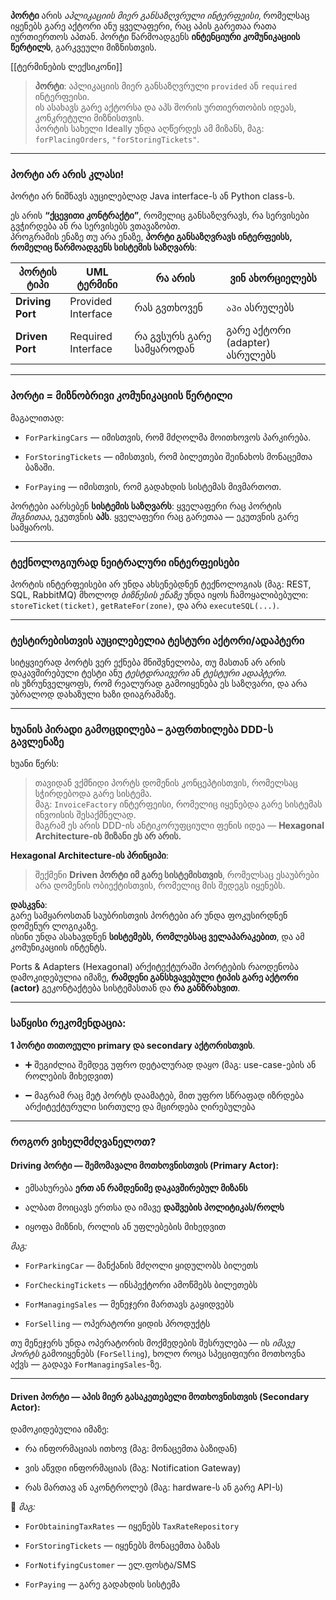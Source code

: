 

**პორტი** არის _აპლიკაციის მიერ განსაზღვრული ინტერფეისი_, რომელსაც იყენებს გარე აქტორი ანუ ყველაფერი, რაც აპის გარეთაა რათა იურთიერთოს აპთან. პორტი წარმოადგენს **ინტენციური კომუნიკაციის წერტილს**, გარკვეული მიზნისთვის.

[[ტერმინების ლექსიკონი]]

> **პორტი**: აპლიკაციის მიერ განსაზღვრული `provided` ან `required` ინტერფეისი.  
> ის ასახავს გარე აქტორსა და აპს შორის ურთიერთობის იდეას, კონკრეტული მიზნისთვის.  
> პორტის სახელი Ideally უნდა აღწერდეს ამ მიზანს, მაგ: `forPlacingOrders`, `"forStoringTickets"`.

---

###  **პორტი არ არის კლასი!**

პორტი არ ნიშნავს აუცილებლად Java interface-ს ან Python class-ს.

 ეს არის **“ქცევითი კონტრაქტი”**, რომელიც განსაზღვრავს, რა სერვისები გვჭირდება ან რა სერვისებს ვთავაზობთ.  
პროგრამის ენაზე თუ არა ენაზე, **პორტი განსაზღვრავს ინტერფეისს, რომელიც წარმოადგენს სისტემის საზღვარს**:

|პორტის ტიპი|UML ტერმინი|რა არის|ვინ ახორციელებს|
|---|---|---|---|
|**Driving Port**|Provided Interface|რას გვთხოვენ|`აპი` ასრულებს|
|**Driven Port**|Required Interface|რა გვსურს გარე სამყაროდან|გარე აქტორი (adapter) ასრულებს|

---

###  **პორტი = მიზნობრივი კომუნიკაციის წერტილი**

მაგალითად:

- `ForParkingCars` — იმისთვის, რომ მძღოლმა მოითხოვოს პარკირება.
    
- `ForStoringTickets` — იმისთვის, რომ ბილეთები შეინახოს მონაცემთა ბაზაში.
    
- `ForPaying` — იმისთვის, რომ გადახდის სისტემას მივმართოთ.
    

პორტები აარსებენ **სისტემის საზღვარს**: ყველაფერი რაც პორტის _შიგნითაა_, ეკუთვნის **აპს**. ყველაფერი რაც გარეთაა — ეკუთვნის გარე სამყაროს.

---

###  **ტექნოლოგიურად ნეიტრალური ინტერფეისები**

პორტის ინტერფეისები არ უნდა ახსენებდნენ ტექნოლოგიას (მაგ: REST, SQL, RabbitMQ) 
მხოლოდ _ბიზნესის ენაზე_ უნდა იყოს ჩამოყალიბებული: `storeTicket(ticket)`, `getRateFor(zone)`, და არა `executeSQL(...)`.

---

###  **ტესტირებისთვის აუცილებელია ტესტური აქტორი/ადაპტერი**

სიტყვიერად პორტს ვერ ექნება მნიშვნელობა, თუ მასთან არ არის დაკავშირებული ტესტი  ანუ _ტესტდრაივერი_ ან _ტესტური ადაპტერი_.  
ის უზრუნველყოფს, რომ რეალურად გამოიყენება ეს საზღვარი, და არა უბრალოდ დახაზული ხაზი დიაგრამაზე.

---

###  **ხუანის პირადი გამოცდილება – გაფრთხილება DDD-ს გავლენაზე**

ხუანი წერს:

> თავიდან ვქმნიდი პორტს დომენის კონცეპტისთვის, რომელსაც სჭირდებოდა გარე სისტემა.  
> მაგ: `InvoiceFactory` ინტერფეისი, რომელიც იყენებდა გარე სისტემას ინვოისის შესაქმნელად.  
> მაგრამ ეს არის DDD-ის ანტიკორუფციული ფენის იდეა — **Hexagonal Architecture-ის მიზანი ეს არ არის.**

 **Hexagonal Architecture-ის პრინციპი**:

> შექმენი **Driven პორტი იმ გარე სისტემისთვის**, რომელსაც ესაუბრები  არა დომენის ობიექტისთვის, რომელიც მის შედეგს იყენებს.

**დასკვნა**:  
გარე სამყაროსთან საუბრისთვის პორტები არ უნდა ფოკუსირდნენ დომენურ ლოგიკაზე.  
ისინი უნდა ასახავდნენ **სისტემებს, რომლებსაც ველაპარაკებით**, და ამ კომუნიკაციის ინტენტს.



Ports & Adapters (Hexagonal) არქიტექტურაში პორტების რაოდენობა დამოკიდებულია იმაზე, **რამდენი განსხვავებული ტიპის გარე აქტორი (actor)** გეკონტაქტება სისტემასთან და **რა განზრახვით**.

---

###  საწყისი რეკომენდაცია:

**1 პორტი თითოეული primary და secondary აქტორისთვის**.

- ➕ შეგიძლია შემდეგ უფრო დეტალურად დაყო (მაგ: use-case-ების ან როლების მიხედვით)
    
- ➖ მაგრამ რაც მეტ პორტს დაამატებ, მით უფრო სწრაფად იზრდება არქიტექტურული სირთულე და მცირდება ღირებულება
    

---

###  როგორ ვიხელმძღვანელოთ?

####  **Driving პორტი** — შემომავალი მოთხოვნისთვის (Primary Actor):

- ემსახურება **ერთ ან რამდენიმე დაკავშირებულ მიზანს**
    
- ალბათ მოიცავს ერთსა და იმავე **დაშვების პოლიტიკას/როლს**
    
- იყოფა მიზნის, როლის ან უფლებების მიხედვით
    

 _მაგ:_

- `ForParkingCar` — მანქანის მძღოლი ყიდულობს ბილეთს
    
- `ForCheckingTickets` — ინსპექტორი ამოწმებს ბილეთებს
    
- `ForManagingSales` — მენეჯერი მართავს გაყიდვებს
    
- `ForSelling` — ოპერატორი ყიდის პროდუქტს
    

თუ მენეჯერს უნდა ოპერატორის მოქმედების შესრულება — ის _იმავე პორტს_ გამოიყენებს (`ForSelling`), ხოლო როცა სპეციფიური მოთხოვნა აქვს — გადავა `ForManagingSales`-ზე.

---

####  **Driven პორტი** — აპის მიერ გასაკეთებელი მოთხოვნისთვის (Secondary Actor):

დამოკიდებულია იმაზე:

- რა ინფორმაციას ითხოვ (მაგ: მონაცემთა ბაზიდან)
    
- ვის აწვდი ინფორმაციას (მაგ: Notification Gateway)
    
- რას მართავ ან აკონტროლებ (მაგ: hardware-ს ან გარე API-ს)
    

📌 _მაგ:_

- `ForObtainingTaxRates` — იყენებს `TaxRateRepository`
    
- `ForStoringTickets` — იყენებს მონაცემთა ბაზას
    
- `ForNotifyingCustomer` — ელ.ფოსტა/SMS
    
- `ForPaying` — გარე გადახდის სისტემა
